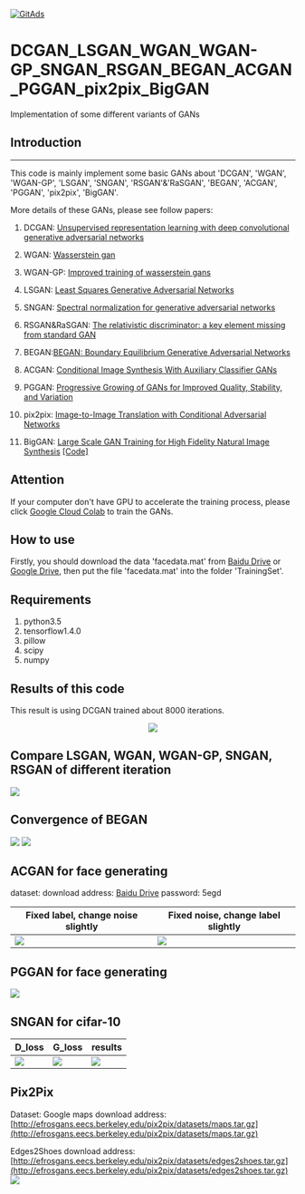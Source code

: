 <a href="https://tracking.gitads.io/?repo=DCGAN_WGAN_WGAN-GP_LSGAN_SNGAN_RSGAN_BEGAN_ACGAN_PGGAN_TensorFlow"><img src="https://images.gitads.io/DCGAN_WGAN_WGAN-GP_LSGAN_SNGAN_RSGAN_BEGAN_ACGAN_PGGAN_TensorFlow" alt="GitAds"/></a>

# DCGAN_LSGAN_WGAN_WGAN-GP_SNGAN_RSGAN_BEGAN_ACGAN_PGGAN_pix2pix_BigGAN
Implementation of some different variants of GANs 

## Introduction
--------------

This code is mainly implement some basic GANs about 'DCGAN', 'WGAN', 'WGAN-GP', 'LSGAN', 'SNGAN', 'RSGAN'&'RaSGAN', 'BEGAN', 'ACGAN', 'PGGAN', 'pix2pix', 'BigGAN'. 

More details of these GANs, please see follow papers:

1. DCGAN: [Unsupervised representation learning with deep convolutional generative adversarial networks](https://arxiv.org/pdf/1511.06434.pdf%C3%AF%C2%BC%E2%80%B0)

2. WGAN: [Wasserstein gan](https://arxiv.org/pdf/1701.07875.pdf?__hstc=200028081.1bb630f9cde2cb5f07430159d50a3c91.1524009600081.1524009600082.1524009600083.1&__hssc=200028081.1.1524009600084&__hsfp=1773666937)

3. WGAN-GP: [Improved training of wasserstein gans](https://papers.nips.cc/paper/7159-improved-training-of-wasserstein-gans.pdf)

4. LSGAN: [Least Squares Generative Adversarial Networks](http://openaccess.thecvf.com/content_ICCV_2017/papers/Mao_Least_Squares_Generative_ICCV_2017_paper.pdf)

5. SNGAN: [Spectral normalization for generative adversarial networks](https://arxiv.org/pdf/1802.05957.pdf)

6. RSGAN&RaSGAN: [The relativistic discriminator: a key element missing from standard GAN](https://arxiv.org/abs/1807.00734)

7. BEGAN:[BEGAN: Boundary Equilibrium Generative Adversarial Networks](https://arxiv.org/pdf/1703.10717.pdf)

8. ACGAN: [Conditional Image Synthesis With Auxiliary Classifier GANs](https://arxiv.org/pdf/1610.09585.pdf)

9. PGGAN: [Progressive Growing of GANs for Improved Quality, Stability, and Variation](https://arxiv.org/pdf/1710.10196)

10. pix2pix: [Image-to-Image Translation with Conditional Adversarial Networks](https://arxiv.org/pdf/1611.07004.pdf)

11. BigGAN: [Large Scale GAN Training for High Fidelity Natural Image Synthesis](https://arxiv.org/pdf/1809.11096.pdf) [[Code]](https://github.com/MingtaoGuo/BigGAN-tensorflow)
## Attention
If your computer don't have GPU to accelerate the training process, please click [Google Cloud Colab](https://colab.research.google.com/drive/1BKGcw58kOQc4mxxm4VbAJ6BX-DEzZtgE) to train the GANs.
## How to use 
Firstly, you should download the data 'facedata.mat' from [Baidu Drive](https://pan.baidu.com/s/12fcKytGOW222bS5BccteYw) or [Google Drive](https://drive.google.com/open?id=1ROGET9rA5WAdU3C8Lfs5mxg5ufLD2uCO), then put the file 'facedata.mat' into the folder 'TrainingSet'.

## Requirements
1. python3.5
2. tensorflow1.4.0
3. pillow
4. scipy
5. numpy

Results of this code
--------------------
This result is using DCGAN trained about 8000 iterations.
<div align=center><img src="https://github.com/MingtaoGuo/DCGAN_LSGAN_WGAN_WGAN-GP_SNGAN/raw/master/Image/DCGAN.jpg"/></div>

Compare LSGAN, WGAN, WGAN-GP, SNGAN, RSGAN of different iteration
-----------------------------------------------------
![](https://github.com/MingtaoGuo/DCGAN_LSGAN_WGAN_WGAN-GP_SNGAN/raw/master/Image/GAN.jpg)

Convergence of BEGAN
------------------------
![](https://github.com/MingtaoGuo/DCGAN_LSGAN_WGAN_WGAN-GP_SNGAN/raw/master/Image/BEGAN.jpg)
![](https://github.com/MingtaoGuo/DCGAN_LSGAN_WGAN_WGAN-GP_SNGAN/raw/master/Image/BEGAN_converge.jpg)

ACGAN for face generating
--------------------------
dataset: download address: [Baidu Drive](https://pan.baidu.com/s/1QZ2cra5Yu-2fcQx5dH7WiQ ) password: 5egd

|Fixed label, change noise slightly|Fixed noise, change label slightly|
|-|-|
|![](https://github.com/MingtaoGuo/DCGAN_LSGAN_WGAN_WGAN-GP_SNGAN/raw/master/Image/fixed_label.jpg)|![](https://github.com/MingtaoGuo/DCGAN_LSGAN_WGAN_WGAN-GP_SNGAN/raw/master/Image/fixed_noise.jpg)|

PGGAN for face generating
----------------------------
![](https://github.com/MingtaoGuo/DCGAN_LSGAN_WGAN_WGAN-GP_SNGAN/raw/master/Image/pggan.jpg)

SNGAN for cifar-10
--------------------
|D_loss|G_loss|results|
|-|-|-|
|![](https://github.com/MingtaoGuo/DCGAN_LSGAN_WGAN_WGAN-GP_SNGAN/raw/master/Image/sngan_d_loss.jpg)|![](https://github.com/MingtaoGuo/DCGAN_LSGAN_WGAN_WGAN-GP_SNGAN/raw/master/Image/sngan_g_loss.jpg)|![](https://github.com/MingtaoGuo/DCGAN_LSGAN_WGAN_WGAN-GP_SNGAN/raw/master/Image/sngan_cifar.jpg)|

Pix2Pix
-----------
Dataset: Google maps download address: [http://efrosgans.eecs.berkeley.edu/pix2pix/datasets/maps.tar.gz](http://efrosgans.eecs.berkeley.edu/pix2pix/datasets/maps.tar.gz)

Edges2Shoes download address: [http://efrosgans.eecs.berkeley.edu/pix2pix/datasets/edges2shoes.tar.gz](http://efrosgans.eecs.berkeley.edu/pix2pix/datasets/edges2shoes.tar.gz)
![](https://github.com/MingtaoGuo/DCGAN_LSGAN_WGAN_WGAN-GP_SNGAN/raw/master/Image/pix2pix.jpg)

